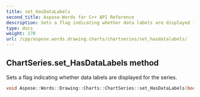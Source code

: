```yaml
---
title: set_HasDataLabels
second_title: Aspose.Words for C++ API Reference
description: Sets a flag indicating whether data labels are displayed for the series. 
type: docs
weight: 170
url: /cpp/aspose.words.drawing.charts/chartseries/set_hasdatalabels/
---
```

## ChartSeries.set_HasDataLabels method


Sets a flag indicating whether data labels are displayed for the series.

```cpp
void Aspose::Words::Drawing::Charts::ChartSeries::set_HasDataLabels(bool value)
```

